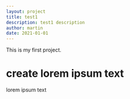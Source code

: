 ```yaml
---
layout: project
title: test1
description: test1 description
author: martin
date: 2021-01-01
---
```


This is my first project.
# create lorem ipsum text
lorem ipsum text
